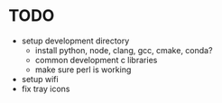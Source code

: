 # TODO
- setup development directory
  - install python, node, clang, gcc, cmake, conda?
  - common development c libraries
  - make sure perl is working
- setup wifi
- fix tray icons

